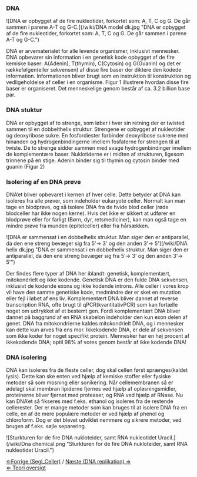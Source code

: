 ### DNA

![DNA er opbygget af de fire nukleotider, forkortet som: A, T, C og G.  De går sammen i parene A-T og G-C.](/wiki/DNA model dk.jpg "DNA er opbygget af de fire nukleotider, forkortet som: A, T, C og G. De går sammen i parene A-T og G-C.")

DNA er arvematerialet for alle levende organismer, inklusivt mennesker.
DNA opbevarer sin information i en genetisk kode opbygget af de fire
kemiske baser: A(Adenin), T(thymin), C(Cytosin) og G(Guanin) og det er
rækkefølgen(eller sekvensen) af disse fire baser der diktere den kodede
information. Informationen bliver brugt som en instruktion til
konstruktion og vedligeholdelse af celler i en organisme. Figur 1
illustrere hvordan disse fire baser er organiseret. Det menneskelige
genom består af ca. 3.2 billion base par.

### DNA stuktur

DNA er opbygget af to strenge, som løber i hver sin retning der er
twisted sammen til en dobbelthelix struktur. Strengene er opbygget af
nukleotider og deoxyribose sukre. En fosfordiester forbinder deoxyribose
sukrene med hinanden og hydrogenbindingerne imellem fosfaterne for
strengen til at twiste. De to strenge sidder sammen med svage
hydrogenbindinger imellem de komplementære baser. Nuklotiderne er i
midten af strukturen, ligesom trinnene på en stige. Adenin binder sig
til thymin og cytosin binder med guanin (Figur 2)

### Isolering af en DNA prøve

DNA’et bliver opbevaret i kernen af hver celle. Dette betyder at DNA kan
isoleres fra alle prøver, som indeholder eukaryote celler. Normalt kan
man tage en blodprøve, og så isolere DNA fra de hvide blod celler (røde
blodceller har ikke nogen kerne). Hvis det ikke er sikkert at udfører en
blodprøve eller for farligt (Børn, dyr, retsmediciner), kan man også
tage en mindre prøve fra munden (epitelceller) eller fra hårsækken.

![DNA er sammensat i en dobbelhelix struktur. Man siger den er antiparallel, da den ene streng bevæger sig fra 5'→ 3' og den anden 3'→ 5'](/wiki/DNA helix dk.jpg "DNA er sammensat i en dobbelhelix struktur. Man siger den er antiparallel, da den ene streng bevæger sig fra 5'→ 3' og den anden 3'→ 5'")

Der findes flere typer af DNA her iblandt: genetisk, komplementært,
mitokondrielt og ikke kodende. Genetisk DNA er den fulde DNA sekvensen,
inklusivt de kodende exons og ikke kodende introns. Alle celler i vores
krop vil have den samme genetiske kode, medmindre der er sket en
mutation eller fejl i løbet af ens liv. Komplementært DNA bliver dannet
af reverse transcription RNA, ofte brugt til qPCR(kvantitativPCR) som
kan fortælle noget om udtrykket af et bestemt gen. Fordi komplementært
DNA bliver dannet på baggrund af en RNA skabelon indeholder den kun exon
delen af genet. DNA fra mitokondrierne kaldes mitokondrielt DNA, og i
mennesker kan dette kun arves fra ens mor. Ikkekodende DNA, er dele af
sekvensen som ikke koder for noget specifikt protein. Mennesker har en
høj procent af ikkekodende DNA; optil 98% af vores genom består af ikke
kodende DNA!

### DNA isolering

DNA kan isoleres fra de fleste celler, dog skal cellen først
sprænges(kaldet lysis). Dette kan ske enten ved hjælp af kemiske stoffer
eller fysiske metoder så som mosning eller sonikering. Når
cellemembranen så er ødelagt skal membran lipiderne fjernes ved hjælp af
opløsningsmidler, proteinerne bliver fjernet med proteaser, og RNA ved
hjælp af RNase. Nu kan DNA’et så fikseres med f.eks. ethanol og isoleres
fra de restende cellerester. Der er mange metoder som kan bruges til at
isolere DNA fra en celle, en af de mere populære metoder er ved hjælp af
phenol og chloroform. Dog er det blevet udviklet nemmere og sikrere
metoder, ved brugen af f.eks. søjle separering.

![Sturkturen for de fire DNA nukloteider, samt RNA nukleotidet Uracil.](/wiki/Dna chemical.png "Sturkturen for de fire DNA nukloteider, samt RNA nukleotidet Uracil.")

[⇐Forrige (Segl\_Celler)](/wiki/Segl_Celler "wikilink") / [Næste (DNA
replikation) ⇒](/wiki/DNA_replikation_Bio-Kemi "wikilink")\
[⇐ Teori oversigt ](/wiki/Bio-Kemi "wikilink")

